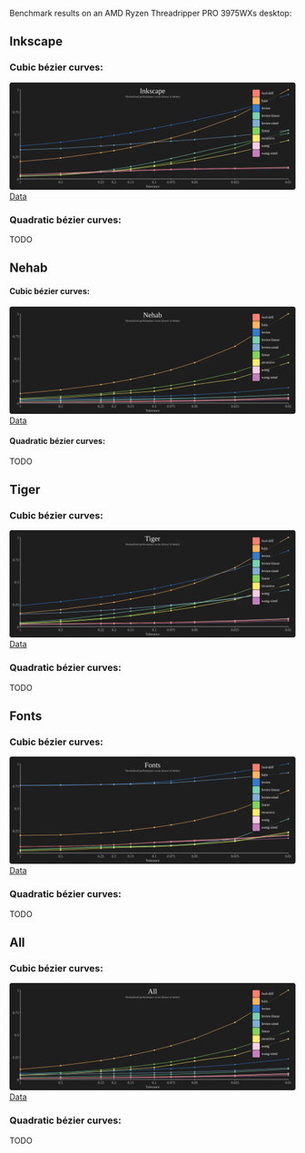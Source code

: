 Benchmark results on an AMD Ryzen Threadripper PRO 3975WXs desktop:

## Inkscape

### Cubic bézier curves:

![Inkscape dataset](results/bench-cubic-inkscape-threadripper.svg)
[Data](results/bench-cubic-inkscape-threadripper.md)

### Quadratic bézier curves:

TODO

## Nehab

#### Cubic bézier curves:

![Nehab dataset](results/bench-cubic-nehab-threadripper.svg)
[Data](results/bench-cubic-nehab-threadripper.md)

#### Quadratic bézier curves:

TODO

## Tiger

### Cubic bézier curves:

![Tiger dataset](results/bench-cubic-tiger-threadripper.svg)
[Data](results/bench-cubic-tiger-threadripper.md)

### Quadratic bézier curves:

TODO

## Fonts

### Cubic bézier curves:

![Fonts dataset](results/bench-cubic-font-threadripper.svg)
[Data](results/bench-cubic-font-threadripper.md)

### Quadratic bézier curves:

TODO

## All

### Cubic bézier curves:

![Merged dataset](results/bench-cubic-all-threadripper.svg)
[Data](results/bench-cubic-all-threadripper.md)

### Quadratic bézier curves:

TODO
